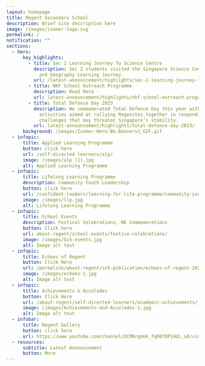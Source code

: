 ```yaml
---
layout: homepage
title: Regent Secondary School
description: Brief site description here
image: /images/isomer-logo.svg
permalink: /
notification: ""
sections:
  - hero:
      key_highlights:
        - title: Sec 2 Learning Journey To Science Centre
          description: Sec 2 students visited the Singapore Science Centre for a Science
            and Geography Learning Journey.
          url: /latest-announcement/highlights/sec-2-learning-journey-to-science-centre/
        - title: NKF School Outreach Programme
          description: Read More
          url: latest-announcement/highlights/nkf-school-outreach-programme/
        - title: Total Defence Day 2023
          description: We commemorated Total Defence Day this year with a slew of
            activities aimed at rallying Regenites together in responding to
            challenges that may threaten Singapore’s stability.
          url: latest-announcement/highlights/total-defence-day-2023/
      background: /images/Isomer-Hero-BG-Bannerv2_GIF.gif
  - infopic:
      title: Applied Learning Programme
      button: click here
      url: /self-directed-learners/alp/
      image: /images/alp (1).jpg
      alt: Applied Learning Programme
  - infopic:
      title: Lifelong Learning Programme
      description: Community Youth Leadership
      button: click here
      url: /confident-leaders/learning-for-life-programme/community-youth-leadership/
      image: /images/llp.jpg
      alt: Lifelong Learning Programme
  - infopic:
      title: School Events
      description: Festival Celebrations, NE Commemorations
      button: Click here
      url: about-regent/school-events/festive-celebrations/
      image: /images/Sch-events.jpg
      alt: Image alt text
  - infopic:
      title: Echoes of Regent
      button: Click Here
      url: /permalink/about-regent/sch-publication/echoes-of-regent-2022/
      image: /images/echoes-1.jpg
      alt: Image alt text
  - infopic:
      title: Achievements & Accolades
      button: Click Here
      url: /about-regent/self-directed-learners/academic-achievements/
      image: /images/Achievements-and-Accolades-1.jpg
      alt: Image alt text
  - infobar:
      title: Regent Gallery
      button: click here
      url: https://www.youtube.com/channel/UCMNrgdek_fqR07QP14UL_uA/videos
  - resources:
      subtitle: Latest Announcement
      button: More
---
```

